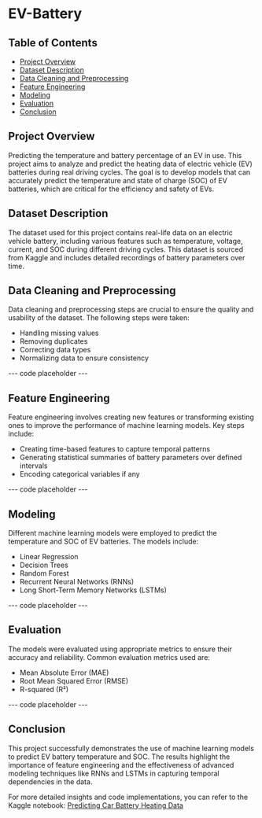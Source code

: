 # EV-Battery

## Table of Contents
- [Project Overview](#project-overview)
- [Dataset Description](#dataset-description)
- [Data Cleaning and Preprocessing](#data-cleaning-and-preprocessing)
- [Feature Engineering](#feature-engineering)
- [Modeling](#modeling)
- [Evaluation](#evaluation)
- [Conclusion](#conclusion)

## Project Overview
Predicting the temperature and battery percentage of an EV in use. This project aims to analyze and predict the heating data of electric vehicle (EV) batteries during real driving cycles. The goal is to develop models that can accurately predict the temperature and state of charge (SOC) of EV batteries, which are critical for the efficiency and safety of EVs.

## Dataset Description
The dataset used for this project contains real-life data on an electric vehicle battery, including various features such as temperature, voltage, current, and SOC during different driving cycles. This dataset is sourced from Kaggle and includes detailed recordings of battery parameters over time.

## Data Cleaning and Preprocessing
Data cleaning and preprocessing steps are crucial to ensure the quality and usability of the dataset. The following steps were taken:
- Handling missing values
- Removing duplicates
- Correcting data types
- Normalizing data to ensure consistency

--- code placeholder ---

## Feature Engineering
Feature engineering involves creating new features or transforming existing ones to improve the performance of machine learning models. Key steps include:
- Creating time-based features to capture temporal patterns
- Generating statistical summaries of battery parameters over defined intervals
- Encoding categorical variables if any

--- code placeholder ---

## Modeling
Different machine learning models were employed to predict the temperature and SOC of EV batteries. The models include:
- Linear Regression
- Decision Trees
- Random Forest
- Recurrent Neural Networks (RNNs)
- Long Short-Term Memory Networks (LSTMs)

--- code placeholder ---

## Evaluation
The models were evaluated using appropriate metrics to ensure their accuracy and reliability. Common evaluation metrics used are:
- Mean Absolute Error (MAE)
- Root Mean Squared Error (RMSE)
- R-squared (R²)

--- code placeholder ---

## Conclusion
This project successfully demonstrates the use of machine learning models to predict EV battery temperature and SOC. The results highlight the importance of feature engineering and the effectiveness of advanced modeling techniques like RNNs and LSTMs in capturing temporal dependencies in the data.

For more detailed insights and code implementations, you can refer to the Kaggle notebook: [Predicting Car Battery Heating Data](https://www.kaggle.com/code/gitanjali1425/predicting-car-battery-heating-data)

